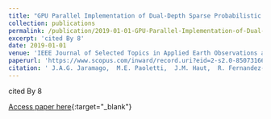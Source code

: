 ```yaml
---
title: "GPU Parallel Implementation of Dual-Depth Sparse Probabilistic Latent Semantic Analysis for Hyperspectral Unmixing"
collection: publications
permalink: /publication/2019-01-01-GPU-Parallel-Implementation-of-Dual-Depth-Sparse-Probabilistic-Latent-Semantic-Analysis-for-Hyperspectral-Unmixing
excerpt: 'cited By 8'
date: 2019-01-01
venue: 'IEEE Journal of Selected Topics in Applied Earth Observations and Remote Sensing'
paperurl: 'https://www.scopus.com/inward/record.uri?eid=2-s2.0-85073166156&doi=10.1109%2fJSTARS.2019.2934011&partnerID=40&md5=014d16178d34cbf3ea8997cc4c150421'
citation: ' J.A.G. Jaramago,  M.E. Paoletti,  J.M. Haut,  R. Fernandez-Beltran,  A. Plaza,  J. Plaza, &quot;GPU Parallel Implementation of Dual-Depth Sparse Probabilistic Latent Semantic Analysis for Hyperspectral Unmixing.&quot; IEEE Journal of Selected Topics in Applied Earth Observations and Remote Sensing, 2019.'
---
```

cited By 8

[Access paper here](https://www.scopus.com/inward/record.uri?eid=2-s2.0-85073166156&doi=10.1109%2fJSTARS.2019.2934011&partnerID=40&md5=014d16178d34cbf3ea8997cc4c150421){:target="_blank"}
